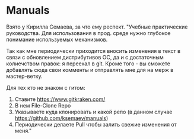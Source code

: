 # Manuals
Взято у Кирилла Семаева, за что ему респект.
"Учебные практические руководства. Для использования в прод. среде нужно глубокое понимание используемых механизмов.

Так как мне периодически приходится вносить изменения в текст в связи с обновлением дистрибутивов ОС, да и с достаточным колиечством правок: я переехал в git.
Кроме того - вы сможете добавлять сюда свои комменты и отправлять мне для на мерж в мастер-ветку.


Для тех кто не знаком с гитом:
1) Ставите https://www.gitkraken.com/
2) В нем File-Clone Repo
3) Указываете куда клонировать и какой репо (в данном случае https://github.com/ksemaev/manuals)
4) Периодически делаете Pull чтобы залить свежие изменения от меня."
